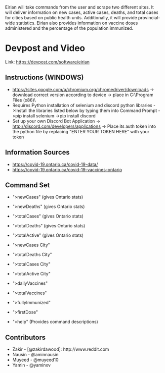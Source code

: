 Eirian will take commands from the user and scrape two different sites. It will deliver information on new cases, active cases, deaths, and total cases for cities based on public health units. Additionally, it will provide provincial-wide statistics. Eirian also provides information on vaccine doses administered and the percentage of the population immunized.

# Devpost and Video 
Link: https://devpost.com/software/eirian

## **Instructions (WINDOWS)** 
- https://sites.google.com/a/chromium.org/chromedriver/downloads
          -> download correct version according to device
          -> place in C:\Program Files (x86)\
- Requires Python installation of selenium and discord python libraries
          ->Install the libraries listed below by typing them into Command Prompt
          ->pip install selenium
          ->pip install discord
- Set up your own Discord Bot Application
          -> http://discord.com/developers/applications
          -> Place its auth token into the python file by replacing "ENTER YOUR TOKEN HERE" with your token


## **Information Sources**
- https://covid-19.ontario.ca/covid-19-data/
- https://covid-19.ontario.ca/covid-19-vaccines-ontario

## **Command Set**
- ">newCases" (gives Ontario stats)
- ">newDeaths" (gives Ontario stats)
- ">totalCases" (gives Ontario stats)
- ">totalDeaths" (gives Ontario stats)
- ">totalActive" (gives Ontario stats)

- ">newCases City"
- ">totalDeaths City"
- ">totalCases City"
- ">totalActive City"

- ">dailyVaccines"
- ">totalVaccines"
- ">fullyImmunized"
- ">firstDose"

- ">help" (Provides command descriptions)

## **Contributors**
<ul>
  <li>Zakir - [@zakirdawood]: http://www.reddit.com</li>
  <li>Nausin - @aminnausin</li>
  <li>Muyeed - @muyeed10</li>
  <li>Yamin - @yaminxv</li>
</ul>
